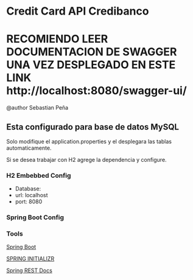 # Credit Card API Credibanco

# RECOMIENDO LEER DOCUMENTACION DE SWAGGER UNA VEZ DESPLEGADO EN ESTE LINK http://localhost:8080/swagger-ui/

@author Sebastian Peña


 ## Esta configurado para base de datos MySQL 
Solo modifique el application.properties y el desplegara las tablas automaticamente.




Si se desea trabajar con H2 agrege la dependencia y configure.
### H2 Embebbed Config
* Database: 
* url: localhost
* port: 8080



### Spring Boot Config



### Tools

[Spring Boot](http://projects.spring.io/spring-boot/)

[SPRING INITIALIZR](https://start.spring.io/)

[Spring REST Docs](http://projects.spring.io/spring-restdocs)


